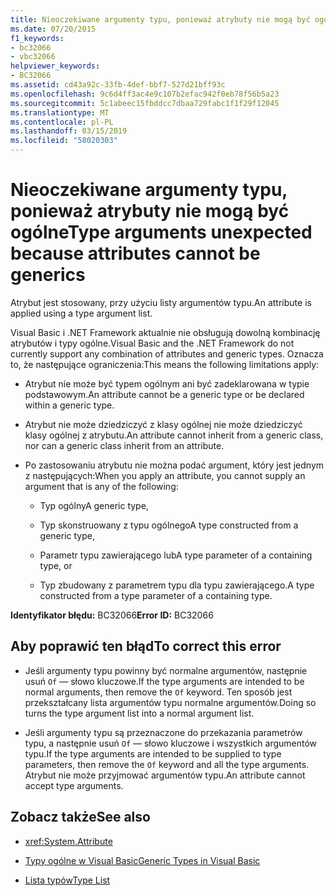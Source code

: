 ```yaml
---
title: Nieoczekiwane argumenty typu, ponieważ atrybuty nie mogą być ogólne
ms.date: 07/20/2015
f1_keywords:
- bc32066
- vbc32066
helpviewer_keywords:
- BC32066
ms.assetid: cd43a92c-33fb-4def-bbf7-527d21bff93c
ms.openlocfilehash: 9c6d4ff3ac4e9c107b2efac942f0eb78f56b5a23
ms.sourcegitcommit: 5c1abeec15fbddcc7dbaa729fabc1f1f29f12045
ms.translationtype: MT
ms.contentlocale: pl-PL
ms.lasthandoff: 03/15/2019
ms.locfileid: "58020303"
---
```

# <a name="type-arguments-unexpected-because-attributes-cannot-be-generics"></a><span data-ttu-id="26266-102">Nieoczekiwane argumenty typu, ponieważ atrybuty nie mogą być ogólne</span><span class="sxs-lookup"><span data-stu-id="26266-102">Type arguments unexpected because attributes cannot be generics</span></span>
<span data-ttu-id="26266-103">Atrybut jest stosowany, przy użyciu listy argumentów typu.</span><span class="sxs-lookup"><span data-stu-id="26266-103">An attribute is applied using a type argument list.</span></span>  
  
 <span data-ttu-id="26266-104">Visual Basic i .NET Framework aktualnie nie obsługują dowolną kombinację atrybutów i typy ogólne.</span><span class="sxs-lookup"><span data-stu-id="26266-104">Visual Basic and the .NET Framework do not currently support any combination of attributes and generic types.</span></span> <span data-ttu-id="26266-105">Oznacza to, że następujące ograniczenia:</span><span class="sxs-lookup"><span data-stu-id="26266-105">This means the following limitations apply:</span></span>  
  
-   <span data-ttu-id="26266-106">Atrybut nie może być typem ogólnym ani być zadeklarowana w typie podstawowym.</span><span class="sxs-lookup"><span data-stu-id="26266-106">An attribute cannot be a generic type or be declared within a generic type.</span></span>  
  
-   <span data-ttu-id="26266-107">Atrybut nie może dziedziczyć z klasy ogólnej nie może dziedziczyć klasy ogólnej z atrybutu.</span><span class="sxs-lookup"><span data-stu-id="26266-107">An attribute cannot inherit from a generic class, nor can a generic class inherit from an attribute.</span></span>  
  
-   <span data-ttu-id="26266-108">Po zastosowaniu atrybutu nie można podać argument, który jest jednym z następujących:</span><span class="sxs-lookup"><span data-stu-id="26266-108">When you apply an attribute, you cannot supply an argument that is any of the following:</span></span>  
  
    -   <span data-ttu-id="26266-109">Typ ogólny</span><span class="sxs-lookup"><span data-stu-id="26266-109">A generic type,</span></span>  
  
    -   <span data-ttu-id="26266-110">Typ skonstruowany z typu ogólnego</span><span class="sxs-lookup"><span data-stu-id="26266-110">A type constructed from a generic type,</span></span>  
  
    -   <span data-ttu-id="26266-111">Parametr typu zawierającego lub</span><span class="sxs-lookup"><span data-stu-id="26266-111">A type parameter of a containing type, or</span></span>  
  
    -   <span data-ttu-id="26266-112">Typ zbudowany z parametrem typu dla typu zawierającego.</span><span class="sxs-lookup"><span data-stu-id="26266-112">A type constructed from a type parameter of a containing type.</span></span>  
  
 <span data-ttu-id="26266-113">**Identyfikator błędu:** BC32066</span><span class="sxs-lookup"><span data-stu-id="26266-113">**Error ID:** BC32066</span></span>  
  
## <a name="to-correct-this-error"></a><span data-ttu-id="26266-114">Aby poprawić ten błąd</span><span class="sxs-lookup"><span data-stu-id="26266-114">To correct this error</span></span>  
  
-   <span data-ttu-id="26266-115">Jeśli argumenty typu powinny być normalne argumentów, następnie usuń `Of` — słowo kluczowe.</span><span class="sxs-lookup"><span data-stu-id="26266-115">If the type arguments are intended to be normal arguments, then remove the `Of` keyword.</span></span> <span data-ttu-id="26266-116">Ten sposób jest przekształcany lista argumentów typu normalne argumentów.</span><span class="sxs-lookup"><span data-stu-id="26266-116">Doing so turns the type argument list into a normal argument list.</span></span>  
  
-   <span data-ttu-id="26266-117">Jeśli argumenty typu są przeznaczone do przekazania parametrów typu, a następnie usuń `Of` — słowo kluczowe i wszystkich argumentów typu.</span><span class="sxs-lookup"><span data-stu-id="26266-117">If the type arguments are intended to be supplied to type parameters, then remove the `Of` keyword and all the type arguments.</span></span> <span data-ttu-id="26266-118">Atrybut nie może przyjmować argumentów typu.</span><span class="sxs-lookup"><span data-stu-id="26266-118">An attribute cannot accept type arguments.</span></span>  
  
## <a name="see-also"></a><span data-ttu-id="26266-119">Zobacz także</span><span class="sxs-lookup"><span data-stu-id="26266-119">See also</span></span>

- <xref:System.Attribute>

- [<span data-ttu-id="26266-120">Typy ogólne w Visual Basic</span><span class="sxs-lookup"><span data-stu-id="26266-120">Generic Types in Visual Basic</span></span>](../../visual-basic/programming-guide/language-features/data-types/generic-types.md)
- [<span data-ttu-id="26266-121">Lista typów</span><span class="sxs-lookup"><span data-stu-id="26266-121">Type List</span></span>](../../visual-basic/language-reference/statements/type-list.md)
